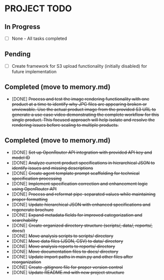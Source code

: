 # PROJECT TODO

## In Progress
- [ ] None - All tasks completed

## Pending
- [ ] Create framework for S3 upload functionality (initially disabled) for future implementation

## Completed (move to memory.md)
- [DONE] ~~Process and test the image rendering functionality with one product at a time to identify why JPG files are appearing broken or unviewable. Use the actual product image from the provided S3 URL to generate a use case video demonstrating the complete workflow for this single product. This focused approach will help isolate and resolve the rendering issues before scaling to multiple products.~~

## Completed (move to memory.md)
- [DONE] ~~Set up OpenRouter API integration with provided API key and model ID~~
- [DONE] ~~Analyze current product specifications in hierarchical JSON to identify issues and missing descriptions~~
- [DONE] ~~Create agent template prompt scaffolding for technical specification processing~~
- [DONE] ~~Implement specification correction and enhancement logic using OpenRouter API~~
- [DONE] ~~Process and reformat pipe-separated values while maintaining proper formatting~~
- [DONE] ~~Update hierarchical JSON with enhanced specifications and regenerate brochure~~
- [DONE] ~~Expand metadata fields for improved categorization and searchability~~
- [DONE] ~~Create organized directory structure (scripts/, data/, reports/, docs/)~~
- [DONE] ~~Move analysis scripts to scripts/ directory~~
- [DONE] ~~Move data files (JSON, CSV) to data/ directory~~
- [DONE] ~~Move analysis reports to reports/ directory~~
- [DONE] ~~Move documentation files to docs/ directory~~
- [DONE] ~~Update import paths in main.py and other files after reorganization~~
- [DONE] ~~Create .gitignore file for proper version control~~
- [DONE] ~~Update README.md with new project structure~~